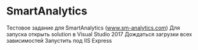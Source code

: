 # SmartAnalytics
Тестовое задание для SmartAnalytics (www.sm-analytics.com)
Для запуска открыть solution в Visual Studio 2017
Дождаться загрузки всех зависимостей
Запустить под IIS Express
